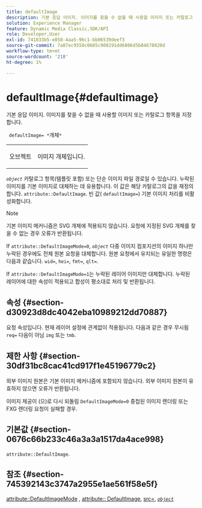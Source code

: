 ```yaml
---
title: defaultImage
description: 기본 응답 이미지. 이미지를 찾을 수 없을 때 사용할 이미지 또는 카탈로그 항목을 지정합니다.
solution: Experience Manager
feature: Dynamic Media Classic,SDK/API
role: Developer,User
exl-id: 741833b5-e858-4aa5-96c1-bb06539deef3
source-git-commit: 7a07ec9550c0685c908191dd6806d5b84678820d
workflow-type: tm+mt
source-wordcount: '218'
ht-degree: 1%

---
```


# defaultImage{#defaultimage}

기본 응답 이미지. 이미지를 찾을 수 없을 때 사용할 이미지 또는 카탈로그 항목을 지정합니다.

` defaultImage= *`개체`*`

<table id="simpletable_C1FC14B7D9AE476DB2B10EB402944335"> 
 <tr class="strow"> 
  <td class="stentry"> <p> <span class="codeph"> <span class="varname"> 오브젝트 </span> </span> </p> </td> 
  <td class="stentry"> <p>이미지 개체입니다. </p> </td> 
 </tr> 
</table>

*`object`* 카탈로그 항목(템플릿 포함) 또는 단순 이미지 파일 경로일 수 있습니다. 누락된 이미지를 기본 이미지로 대체하는 데 유용합니다. 이 값은 해당 카탈로그의 값을 재정의합니다. `attribute::DefaultImage`. 빈 값( `defaultImage=`) 기본 이미지 처리를 비활성화합니다.

>[!NOTE]
>
>기본 이미지 메커니즘은 SVG 개체에 적용되지 않습니다. 요청에 지정된 SVG 개체를 찾을 수 없는 경우 오류가 반환됩니다.

If `attribute::DefaultImageMode=0`, *`object`* 다중 이미지 컴포지션의 이미지 하나만 누락된 경우에도 전체 원본 요청을 대체합니다. 원본 요청에서 유지되는 유일한 명령은 다음과 같습니다. `wid=`, `hei=`, `fmt=`, `qlt=`.

If `attribute::DefaultImageMode=1`는 누락된 레이어 이미지만 대체합니다. 누락된 레이어에 대한 속성이 적용되고 합성이 평소대로 처리 및 반환됩니다.

## 속성 {#section-d30923d8dc4042eba10989212dd70887}

요청 속성입니다. 현재 레이어 설정에 관계없이 적용됩니다. 다음과 같은 경우 무시됨 `req=` 다음이 아님 `img` 또는 `tmb`.

## 제한 사항 {#section-30df31bc8cac41cd917f1e45196779c2}

외부 이미지 원본은 기본 이미지 메커니즘에 포함되지 않습니다. 외부 이미지 원본이 유효하지 않으면 오류가 반환됩니다.

이미지 제공이 (으)로 다시 되돌림 `DefaultImageMode=0` 중첩된 이미지 렌더링 또는 FXG 렌더링 요청이 실패할 경우.

## 기본값 {#section-0676c66b233c46a3a3a1517da4ace998}

`attribute::DefaultImage`.

## 참조 {#section-745392143c3747a2955e1ae561f58e5f}

[attribute::DefaultImageMode](../../../../../is-api/image-catalog/image-serving-api-ref/c-image-catalog-reference/c-attributes-reference/r-defaultimagemode.md#reference-8a996af162f84e46bbe9e6e0d4e26782) , [attribute:: DefaultImage](../../../../../is-api/image-catalog/image-serving-api-ref/c-image-catalog-reference/c-attributes-reference/r-is-cat-defaultimage.md#reference-8e9900e129f54ed68462a3c2fc3bc433), [src=](../../../../../is-api/http-ref/image-serving-api-ref/c-http-protocol-reference/c-command-reference/r-src.md#reference-f6506637778c4c69bf106a7924a91ab1), [*`object`*](../../../../../is-api/http-ref/image-serving-api-ref/c-http-protocol-reference/c-data-types/r-object.md#reference-2591bd24548d462782c68d138ef795a0)
